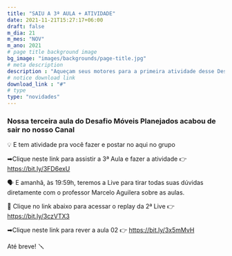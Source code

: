 ```yaml
---
title: "SAIU A 3ª AULA + ATIVIDADE"
date: 2021-11-21T15:27:17+06:00
draft: false
m_dia: 21
m_mes: "NOV"
m_ano: 2021
# page title background image
bg_image: "images/backgrounds/page-title.jpg"
# meta description
description : "Aqueçam seus motores para a primeira atividade desse Desafio"
# notice download link
download_link : "#"
# type
type: "novidades"
---
```



### Nossa terceira aula do Desafio Móveis Planejados acabou de sair no nosso Canal

💡 E tem atividade pra você fazer e postar no aqui no grupo

➡Clique neste link para assistir a 3ª Aula e fazer a atividade 👉 <https://bit.ly/3FD6exU>

🗣 E amanhã, às 19:59h, teremos a Live para tirar todas suas dúvidas diretamente com o professor Marcelo Aguilera sobre as aulas.

🎥 Clique no link abaixo para acessar o replay da 2ª Live 👉 <https://bit.ly/3czVTX3>

➡Clique neste link para rever a aula 02 👉 <https://bit.ly/3x5mMvH>

Até breve! 🪛
